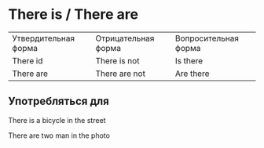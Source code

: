 # There is / There are

<table style="header-row">
<tr>
<td>Утвердительная форма</td>
<td>Отрицательная форма</td>
<td>Вопросительная форма</td>
</tr>

<tr>
<td>
There id
</td>
<td>
There is not
</td>
<td>
Is there
</td>
</tr>
<tr>
<td>
There are
</td>
<td>
There are not
</td>
<td>
Are there
</td>
</tr>
</table>

## Употребляться для
<deflist collapsible="true">
<def title="Существование или мустонахождение кого-то или чего-то в пределенном месте" collapsible="true">
<p>There is a bicycle in the street </p>
<p>There are two man in the photo</p>
</def>
</deflist>